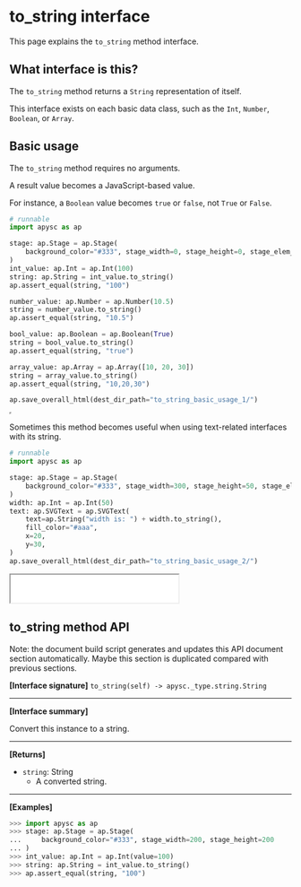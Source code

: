 # to_string interface

This page explains the `to_string` method interface.

## What interface is this?

The `to_string` method returns a `String` representation of itself.

This interface exists on each basic data class, such as the `Int`, `Number`,  `Boolean`, or `Array`.

## Basic usage

The `to_string` method requires no arguments.

A result value becomes a JavaScript-based value.

For instance, a `Boolean` value becomes `true` or `false`, not `True` or `False`.

```py
# runnable
import apysc as ap

stage: ap.Stage = ap.Stage(
    background_color="#333", stage_width=0, stage_height=0, stage_elem_id="stage"
)
int_value: ap.Int = ap.Int(100)
string: ap.String = int_value.to_string()
ap.assert_equal(string, "100")

number_value: ap.Number = ap.Number(10.5)
string = number_value.to_string()
ap.assert_equal(string, "10.5")

bool_value: ap.Boolean = ap.Boolean(True)
string = bool_value.to_string()
ap.assert_equal(string, "true")

array_value: ap.Array = ap.Array([10, 20, 30])
string = array_value.to_string()
ap.assert_equal(string, "10,20,30")

ap.save_overall_html(dest_dir_path="to_string_basic_usage_1/")
```

<iframe src="static/to_string_basic_usage_1/index.html" width="0" height="0"></iframe>

Sometimes this method becomes useful when using text-related interfaces with its string.

```py
# runnable
import apysc as ap

stage: ap.Stage = ap.Stage(
    background_color="#333", stage_width=300, stage_height=50, stage_elem_id="stage"
)
width: ap.Int = ap.Int(50)
text: ap.SVGText = ap.SVGText(
    text=ap.String("width is: ") + width.to_string(),
    fill_color="#aaa",
    x=20,
    y=30,
)
ap.save_overall_html(dest_dir_path="to_string_basic_usage_2/")
```

<iframe src="static/to_string_basic_usage_2/index.html" width="300" height="50"></iframe>

## to_string method API

<!-- Docstring: apysc._type.to_string_mixin.ToStringMixIn.to_string -->

<span class="inconspicuous-txt">Note: the document build script generates and updates this API document section automatically. Maybe this section is duplicated compared with previous sections.</span>

**[Interface signature]** `to_string(self) -> apysc._type.string.String`<hr>

**[Interface summary]**

Convert this instance to a string.<hr>

**[Returns]**

- `string`: String
  - A converted string.

<hr>

**[Examples]**

```py
>>> import apysc as ap
>>> stage: ap.Stage = ap.Stage(
...     background_color="#333", stage_width=200, stage_height=200
... )
>>> int_value: ap.Int = ap.Int(value=100)
>>> string: ap.String = int_value.to_string()
>>> ap.assert_equal(string, "100")
```